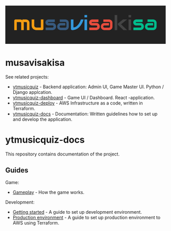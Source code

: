 ![Logo](docs/logo.png)

# musavisakisa

See related projects:

 * [ytmusicquiz][repo_ytmusicquiz] - Backend application: Admin UI, Game Master UI. Python / Django applcation.
 * [ytmusicquiz-dashboard][repo_ytmusicquiz_dashboard] - Game UI / Dashboard. React -application.
* [ytmusicquiz-deploy][repo_ytmusicquiz_deploy] - AWS Infrastructure as a code, written in Terraform.
* [ytmusicquiz-docs][repo_ytmusicquiz_docs] - Documentation: Written guidelines how to set up and develop the application.

# ytmusicquiz-docs

This repository contains documentation of the project.

## Guides

Game:
 * [Gameplay](gameplay.md) - How the game works.

Development:
 * [Getting started](getting_started.md) - A guide to set up development environment.
 * [Production environment](production.md) - A guide to set up production environment to AWS using Terraform.

[repo_ytmusicquiz]: https://github.com/zcmander/ytmusicquiz/
[repo_ytmusicquiz_dashboard]: https://github.com/zcmander/ytmusicquiz-dashboard/
[repo_ytmusicquiz_deploy]: https://github.com/zcmander/ytmusicquiz-deploy/
[repo_ytmusicquiz_docs]: https://github.com/zcmander/ytmusicquiz-docs/